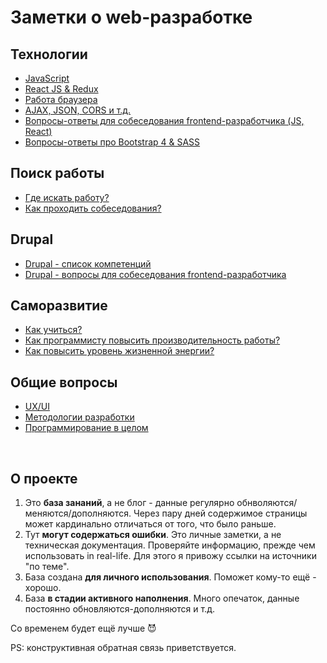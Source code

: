 # Заметки о web-разработке #

## Технологии ##
- [JavaScript](/Pages/Interview%20questions%20-%20JS.md)
- [React JS & Redux](/Pages/Interview%20questions%20-%20React%20JS.md)
- [Работа браузера](/Pages/Browser.md)
- [AJAX, JSON, CORS и т.д.](/Pages/Ajax.md)
- [Вопросы-ответы для собеседования frontend-разработчика (JS, React)](/Pages/Interview%20questions%20-%20Questions.md)
- [Вопросы-ответы про Bootstrap 4 & SASS](/Pages/Interview%20%20questions%20-%20HTML-CSS.md)

## Поиск работы ##
- [Где искать работу?](/Pages/HR-company.md)
- [Как проходить собеседования?](/Pages/Interview%20-%20notes.md)

## Drupal ##
- [Drupal - список компетенций](/Pages/List%20of%20competencies%20-%20Drupal.md)
- [Drupal - вопросы для собеседования frontend-разработчика](/Pages/Interview%20questions%20-%20Drupal%207-8.md)

## Саморазвитие ##
- [Как учиться?](/Pages/Learning.md)
- [Как программисту повысить производительность работы?](https://raw.githubusercontent.com/Legmo/notes/master/Productivity%20increase.png)
- [Как повысить уровень жизненной энергии?](/Pages/Energy.md)

## Общие вопросы ##
- [UX/UI](/Pages/Interview%20questions%20-%20UX-UI.md)
- [Методологии разработки](/Pages/Methodology.md)
- [Программирование в целом](/Pages/Interview%20questions%20-%20Programming.md)

<br>

## О проекте ##
  1) Это **база зананий**, а не блог  - данные регулярно обнволяются/меняются/дополняются. Через пару дней содержимое страницы может кардинально отличаться от того, что было раньше.
  1) Тут **могут содержаться ошибки**. Это личные заметки, а не техническая документация. Проверяйте информацию, прежде чем использовать in real-life. Для этого я привожу ссылки на источники "по теме".
  1) База создана **для личного использования**. Поможет кому-то ещё - хорошо.
  1) База **в стадии активного наполнения**. Много опечаток, данные постоянно обновляются-дополняются и т.д. 

Со временем будет ещё лучше :smiling_imp: 

PS: конструктивная обратная связь приветствуется.

